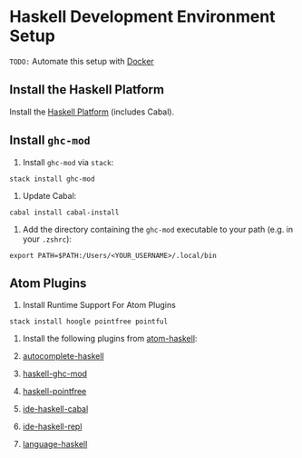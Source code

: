 # Haskell Development Environment Setup

`TODO:` Automate this setup with [Docker](https://docker.com/)


## Install the Haskell Platform

Install the [Haskell Platform](https://www.haskell.org/platform) (includes Cabal).


## Install `ghc-mod`

1. Install `ghc-mod` via `stack`:
```
stack install ghc-mod
```
1. Update Cabal:
```
cabal install cabal-install
```
1. Add the directory containing the `ghc-mod` executable to your path (e.g. in your `.zshrc`):
```
export PATH=$PATH:/Users/<YOUR_USERNAME>/.local/bin
```


## Atom Plugins

1. Install Runtime Support For Atom Plugins
```
stack install hoogle pointfree pointful
```
1. Install the following plugins from [atom-haskell](https://atom.io/users/atom-haskell):


1. [autocomplete-haskell](https://atom.io/packages/autocomplete-haskell)
1. [haskell-ghc-mod](https://atom.io/packages/haskell-ghc-mod)
1. [haskell-pointfree](https://atom.io/packages/haskell-pointfree)
1. [ide-haskell-cabal](https://atom.io/packages/ide-haskell-cabal)
1. [ide-haskell-repl](https://atom.io/packages/ide-haskell-repl)
1. [language-haskell](https://atom.io/packages/language-haskell)
